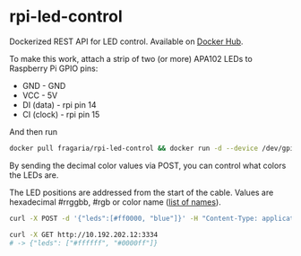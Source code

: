 # rpi-led-control

Dockerized REST API for LED control. Available on [Docker Hub](https://hub.docker.com/r/fragaria/rpi-led-control).

To make this work, attach a strip of two (or more) APA102 LEDs to Raspberry Pi GPIO pins:
- GND - GND
- VCC - 5V
- DI (data) - rpi pin 14
- CI (clock) - rpi pin 15

And then run

```sh
docker pull fragaria/rpi-led-control && docker run -d --device /dev/gpiomem:/dev/gpiomem -p 5000:5000 -e NUM_LED=2 -e START_COLOR=16711680 fragaria/rpi-led-control
```

By sending the decimal color values via POST, you can control what colors the LEDs are.

The LED positions are addressed from the start of the cable. 
Values are hexadecimal #rrggbb, #rgb or color name ([list of names](https://github.com/vaab/colour/blob/11f138eb7841d2045160b378a2eec0c2321144c0/colour.py#L52)).

```sh
curl -X POST -d '{"leds":[#ff0000, "blue"]}' -H "Content-Type: application/json" http://10.192.202.91:5000

curl -X GET http://10.192.202.12:3334
# -> {"leds": ["#ffffff", "#0000ff"]}
```
